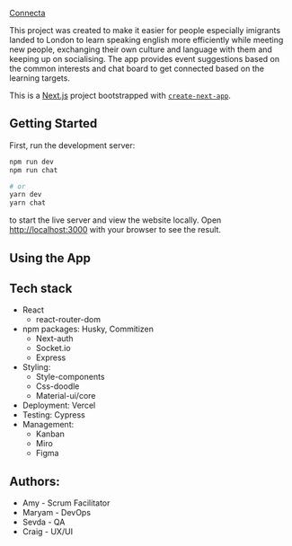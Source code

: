 [Connecta](https://final-project-chat-app.vercel.app/)

This project was created to make it easier for people especially imigrants landed to London to learn speaking english more efficiently while meeting new people, exchanging their own culture and language with them and keeping up on socialising. The app provides event suggestions based on the common interests and chat board to get connected based on the learning targets.    


This is a [Next.js](https://nextjs.org/) project bootstrapped with [`create-next-app`](https://github.com/vercel/next.js/tree/canary/packages/create-next-app).

## Getting Started

First, run the development server:

```bash
npm run dev
npm run chat

# or
yarn dev
yarn chat
```

to start the live server and view the website locally.
Open [http://localhost:3000](http://localhost:3000) with your browser to see the result.

## Using the App

## Tech stack
- React 
  - react-router-dom
- npm packages: Husky, Commitizen
  - Next-auth
  - Socket.io
  - Express
- Styling: 
  - Style-components
  - Css-doodle
  - Material-ui/core
- Deployment: Vercel
- Testing: Cypress
- Management:
  - Kanban
  - Miro
  - Figma

## Authors:
- Amy - Scrum Facilitator  
- Maryam - DevOps  
- Sevda - QA  
- Craig - UX/UI  

